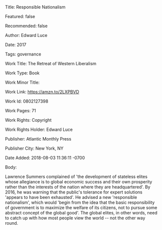 Title: Responsible Nationalism

Featured: false

Recommended: false

Author: Edward Luce

Date: 2017

Tags: governance

Work Title: The Retreat of Western Liberalism

Work Type: Book

Work Minor Title:  

Work Link: https://amzn.to/2LXPBVD

Work Id:  0802127398

Work Pages:  71

Work Rights:  Copyright

Work Rights Holder:  Edward Luce

Publisher:  Atlantic Monthly Press

Publisher City:  New York, NY

Date Added: 2018-08-03 11:36:11 -0700

Body:

Lawrence Summers complained of 'the development of stateless elites whose allegiance is to global economic success and their own prosperity rather than the interests of the nation where they are headquartered'. By 2016, he was warning that the public's tolerance for expert solutions 'appears to have been exhausted'. He advised a new 'responsible nationalism', which would 'begin from the idea that the basic responsibility of government is to maximize the welfare of its citizens, not to pursue some abstract concept of the global good'. The global elites, in other words, need to catch up with how most people view the world -- not the other way round.


